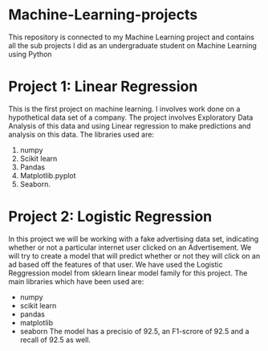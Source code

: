 # Machine-Learning-projects
This repository is connected to my Machine Learning project and contains all the sub projects I did as an undergraduate student on Machine Learning using Python

# Project 1: Linear Regression
This is the first project on machine learning.
I involves work done on a hypothetical data set of a company.
The project involves Exploratory Data Analysis of this data and using Linear regression to make predictions and analysis on this data.
The libraries used are:
1. numpy
2. Scikit learn
3. Pandas
4. Matplotlib.pyplot
5. Seaborn.

# Project 2: Logistic Regression
In this project we will be working with a fake advertising data set, indicating whether or not a particular internet user clicked on an Advertisement. We will try to create a model that will predict whether or not they will click on an ad based off the features of that user.
We have used the Logistic Reggression model from sklearn linear model family for this project.
The main libraries which have been used are:
- numpy
- scikit learn
- pandas
- matplotlib
- seaborn
The model has a precisio of 92.5, an F1-scrore of 92.5 and a recall of 92.5 as well.
